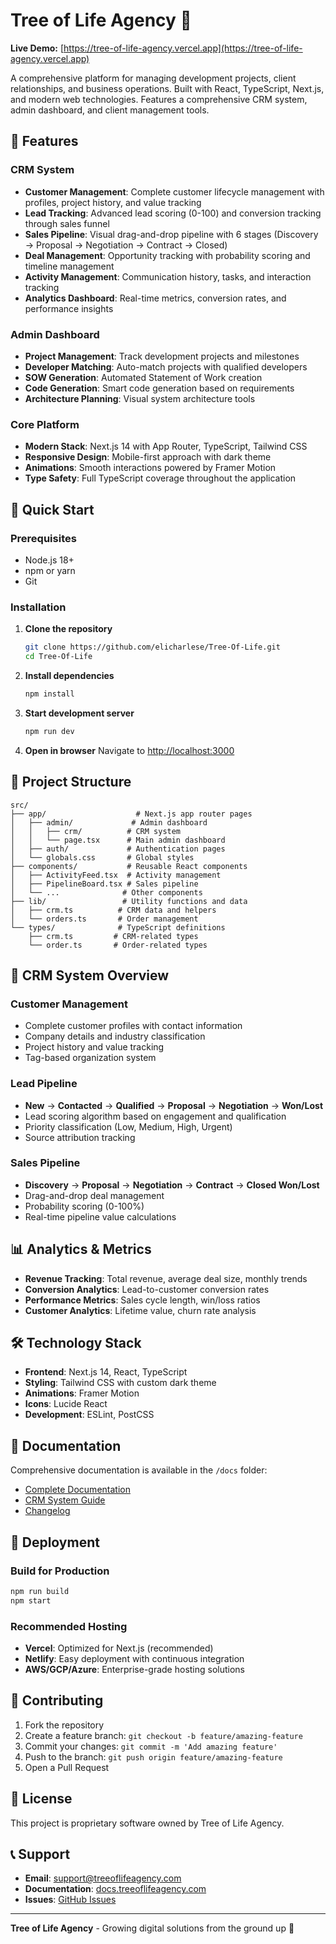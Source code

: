 # Tree of Life Agency 🌳

**Live Demo:** [https://tree-of-life-agency.vercel.app](https://tree-of-life-agency.vercel.app)

A comprehensive platform for managing development projects, client relationships, and business operations. Built with React, TypeScript, Next.js, and modern web technologies. Features a comprehensive CRM system, admin dashboard, and client management tools.

## 🌟 Features

### CRM System
- **Customer Management**: Complete customer lifecycle management with profiles, project history, and value tracking
- **Lead Tracking**: Advanced lead scoring (0-100) and conversion tracking through sales funnel
- **Sales Pipeline**: Visual drag-and-drop pipeline with 6 stages (Discovery → Proposal → Negotiation → Contract → Closed)
- **Deal Management**: Opportunity tracking with probability scoring and timeline management
- **Activity Management**: Communication history, tasks, and interaction tracking
- **Analytics Dashboard**: Real-time metrics, conversion rates, and performance insights

### Admin Dashboard
- **Project Management**: Track development projects and milestones
- **Developer Matching**: Auto-match projects with qualified developers
- **SOW Generation**: Automated Statement of Work creation
- **Code Generation**: Smart code generation based on requirements
- **Architecture Planning**: Visual system architecture tools

### Core Platform
- **Modern Stack**: Next.js 14 with App Router, TypeScript, Tailwind CSS
- **Responsive Design**: Mobile-first approach with dark theme
- **Animations**: Smooth interactions powered by Framer Motion
- **Type Safety**: Full TypeScript coverage throughout the application

## 🚀 Quick Start

### Prerequisites
- Node.js 18+
- npm or yarn
- Git

### Installation

1. **Clone the repository**
   ```bash
   git clone https://github.com/elicharlese/Tree-Of-Life.git
   cd Tree-Of-Life
   ```

2. **Install dependencies**
   ```bash
   npm install
   ```

3. **Start development server**
   ```bash
   npm run dev
   ```

4. **Open in browser**
   Navigate to [http://localhost:3000](http://localhost:3000)

## 📁 Project Structure

```
src/
├── app/                    # Next.js app router pages
│   ├── admin/             # Admin dashboard
│   │   ├── crm/          # CRM system
│   │   └── page.tsx      # Main admin dashboard
│   ├── auth/             # Authentication pages
│   └── globals.css       # Global styles
├── components/           # Reusable React components
│   ├── ActivityFeed.tsx  # Activity management
│   ├── PipelineBoard.tsx # Sales pipeline
│   └── ...              # Other components
├── lib/                 # Utility functions and data
│   ├── crm.ts          # CRM data and helpers
│   └── orders.ts       # Order management
└── types/              # TypeScript definitions
    ├── crm.ts         # CRM-related types
    └── order.ts       # Order-related types
```

## 🎯 CRM System Overview

### Customer Management
- Complete customer profiles with contact information
- Company details and industry classification
- Project history and value tracking
- Tag-based organization system

### Lead Pipeline
- **New** → **Contacted** → **Qualified** → **Proposal** → **Negotiation** → **Won/Lost**
- Lead scoring algorithm based on engagement and qualification
- Priority classification (Low, Medium, High, Urgent)
- Source attribution tracking

### Sales Pipeline
- **Discovery** → **Proposal** → **Negotiation** → **Contract** → **Closed Won/Lost**
- Drag-and-drop deal management
- Probability scoring (0-100%)
- Real-time pipeline value calculations

## 📊 Analytics & Metrics

- **Revenue Tracking**: Total revenue, average deal size, monthly trends
- **Conversion Analytics**: Lead-to-customer conversion rates
- **Performance Metrics**: Sales cycle length, win/loss ratios
- **Customer Analytics**: Lifetime value, churn rate analysis

## 🛠️ Technology Stack

- **Frontend**: Next.js 14, React, TypeScript
- **Styling**: Tailwind CSS with custom dark theme
- **Animations**: Framer Motion
- **Icons**: Lucide React
- **Development**: ESLint, PostCSS

## 📖 Documentation

Comprehensive documentation is available in the `/docs` folder:

- [Complete Documentation](./docs/README.md)
- [CRM System Guide](./docs/CRM_SYSTEM.md)
- [Changelog](./docs/CHANGELOG.md)

## 🚀 Deployment

### Build for Production
```bash
npm run build
npm start
```

### Recommended Hosting
- **Vercel**: Optimized for Next.js (recommended)
- **Netlify**: Easy deployment with continuous integration
- **AWS/GCP/Azure**: Enterprise-grade hosting solutions

## 🤝 Contributing

1. Fork the repository
2. Create a feature branch: `git checkout -b feature/amazing-feature`
3. Commit your changes: `git commit -m 'Add amazing feature'`
4. Push to the branch: `git push origin feature/amazing-feature`
5. Open a Pull Request

## 📝 License

This project is proprietary software owned by Tree of Life Agency.

## 📞 Support

- **Email**: support@treeoflifeagency.com
- **Documentation**: [docs.treeoflifeagency.com](https://docs.treeoflifeagency.com)
- **Issues**: [GitHub Issues](https://github.com/elicharlese/Tree-Of-Life/issues)

---

**Tree of Life Agency** - Growing digital solutions from the ground up 🌳
